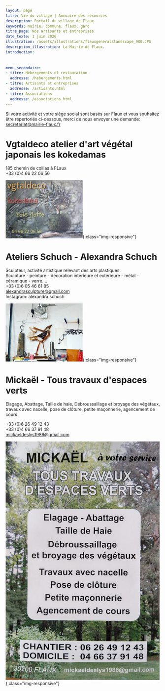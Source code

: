 ```yaml
---
layout: page
titre: Vie du village | Annuaire des resources
description: Portail du village de Flaux
keywords: mairie, commune, flaux, gard
titre_page: Nos artisants et entreprises
date_texte: 1 juin 2020
illustration: /assets/illustrations/flauxgeneral3landscape_980.JPG
description_illustration: La Mairie de Flaux.
introduction:


menu_secondaire:
- titre: Hébergements et restauration
  addresse: /hebergements.html
- titre: Artisants et entreprises
  addresse: /artisants.html
- titre: Associations
  addresse: /associations.html
---
```

Si votre activité et votre siège social sont basés sur Flaux et vous souhaitez être répertoriés ci-dessous, merci de nous envoyer une demande: secretariat@mairie-flaux.fr


# Vgtaldeco atelier d'art végétal japonais les kokedamas 
185 chemin de collias à FLaux<br>
+33 (0)4 66 22 06 56<br>

![Vgtaldeco](assets/images/Vgtaldeco-cartevisite.jpg){:class="img-responsive"}



# Ateliers Schuch - Alexandra Schuch <br>
Sculpteur, activité artistique relevant des arts plastiques.  <br>
Sculpture - peinture - décoration intérieure et extérieure - métal - céramique - verre....<br>
+33 (0)6 05 46 61 85  <br>
alexandrasculpture@gmail.com <br>
Instagram: alexandra.schuch <br>

![Schuch sculpteur](assets/illustrations/alexschuch.jpg){:class="img-responsive"}


# Mickaël - Tous travaux d'espaces verts <br>
Elagage, Abattage, Taille de haie, Débroussaillage et broyage des végétaux, travaux avec nacelle, pose de clôture, petite maçonnerie, agencement de cours<br>

+33 (0)6 26 49 12 43  <br>
+33 (0)4 66 37 91 48  <br>
mickaeldeslys1986@gmail.com <br>


![mickaël](assets/illustrations/Mickaelcarte.jpg){:class="img-responsive"}


